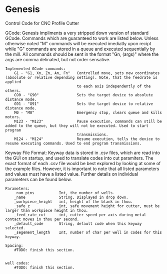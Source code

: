 # Genesis
Control Code for CNC Profile Cutter

GCode:
   Genesis impliments a very stripped down version of standard GCode. Commands which are guaranteed to work are listed below. Unless otherwise noted "M" commands will be executed imediatly upon recipt while "G" commands are stored in a queue and executed                sequentially by the mill. All commands should be sent in the format "Gn, (args)" where the args are comma delinated,
   but not order sensative. 

    Implemented GCode commands: 
        G1 - "G1, Xn, Zn, An, Fn"   Controlled move, sets new coordinates (absolute or relative depending setting). Note, that the feedrate is applied
                                    to each axis independently of the others. 
        G90 - "G90"                 Sets the target device to absolute distance mode. 
        G91 - "G91"                 Sets the target device to relative distance mode. 
        M0 - "M0"                   Emergency stop, clears queue and kills motors. 
        M123 - "M123"               Pause execution, commands can still be added to the queue, but they will not be executed. Used to start program
                                    transmissions. 
        M124 - "M124"               Resume execution, tells the device to resume executing commands. Used to end program transmissions. 



Keyway File Format: 
    Keyway data is stored in .csv files, which are read into the GUI on startup, and used to translate codes into cut paramiters. 
    The exact format of each .csv file would be best explored by looking at some of the example files. However, it is important to 
    note that all listed parameters and values must have a listed value. Further details on individual parameters can be found below. 
    
    Parameters: 
        _num_pins           Int, the number of wells. 
        _name               String, Displayed in drop down. 
        _workpiece_height   int, height of the blank in thou. 
        _safe_z             int, safe movement height for cutter, must be larger than workpiece height in thou.
        _feed_rate_cut      int, cutter speed per axis during metal contact moves in thou per second. 
        _default_code       String, default code when this keyway selected. 
        _segement_length    Int, number of char per well in codes for this keyway. 
    
    Spacing: 
        #TODO: finish this section. 
        
        
    well codes:
        #TODO: finish this section. 
